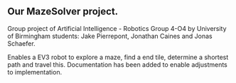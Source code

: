 ## Our MazeSolver project.  
Group project of Artificial Intelligence - Robotics Group 4-O4 by University of Birmingham students: Jake Pierrepont, Jonathan Caines and Jonas Schaefer.

Enables a EV3 robot to explore a maze, find a end tile, determine a shortest path and travel this. Documentation has been added to enable adjustments to implementation.